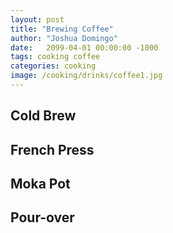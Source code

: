 ```yaml
---
layout: post
title: "Brewing Coffee"
author: "Joshua Domingo"
date:   2099-04-01 00:00:00 -1000
tags: cooking coffee 
categories: cooking
image: /cooking/drinks/coffee1.jpg
---
```


## Cold Brew

## French Press

## Moka Pot

## Pour-over    